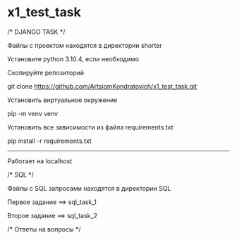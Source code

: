 # x1_test_task

/* DJANGO TASK */

Файлы с проектом находятся в директории shorter

Установите python 3.10.4, если необходимо

Скопируйте репозиторий

git clone https://github.com/ArtsiomKondratovich/x1_test_task.git

Установить виртуальное окружение

pip -m venv venv

Установить все зависимости из файла requirements.txt

pip install -r requirements.txt

_________
Работает на localhost


/* SQL */

Файлы с SQL запросами находятся в директории SQL

Первое задание ==> sql_task_1

Второе задание ==> sql_task_2

/* Ответы на вопросы */
